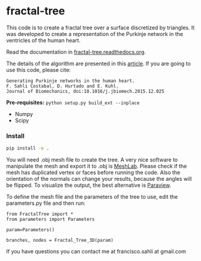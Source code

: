 # fractal-tree

This code is to create a fractal tree over a surface discretized by triangles. It was developed to create a representation of the Purkinje network in the ventricles of the human heart.

Read the documentation in [fractal-tree.readthedocs.org](http://fractal-tree.readthedocs.org/en/latest/). 

The details of the algorithm are presented in this [article](http://www.sciencedirect.com/science/article/pii/S0021929015007332). If you are going to use this code, please cite:

	Generating Purkinje networks in the human heart.
	F. Sahli Costabal, D. Hurtado and E. Kuhl.
	Journal of Biomechanics, doi:10.1016/j.jbiomech.2015.12.025


**Pre-requisites:**
`python setup.py build_ext --inplace`

* Numpy
* Scipy

### Install
```bash
pip install -e .
```

You will need .obj mesh file to create the tree. A very nice software to manipulate the mesh and export it to .obj is [MeshLab](http://meshlab.sourceforge.net). Please check if the mesh has duplicated vertex or faces before running the code. Also the orientation of the normals can change your results, because the angles will be flipped. To visualize the output, the best alternative is [Paraview](http://www.paraview.org).

To define the mesh file and the parameters of the tree to use, edit the parameters.py file and then run:

```
from FractalTree import *
from parameters import Parameters

param=Parameters()

branches, nodes = Fractal_Tree_3D(param)
```

If you have questions you can contact me at francisco.sahli  at  gmail.com
